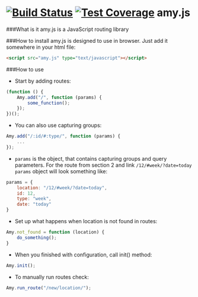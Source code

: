[![Build Status](https://travis-ci.org/e-shulitsky/amy.js.svg)](https://travis-ci.org/e-shulitsky/amy.js)
[![Test Coverage](https://codeclimate.com/github/e-shulitsky/amy.js/badges/coverage.svg)](https://codeclimate.com/github/e-shulitsky/amy.js)
amy.js
============
###What is it
amy.js is a JavaScript routing library

###How to install
amy.js is designed to use in browser. Just add it somewhere in your html file:
```html
<script src="amy.js" type="text/javascript"></script>
```

###How to use
+ Start by adding routes:
```javascript
(function () {
    Amy.add("/", function (params) {
        some_function();
    });
})();
```
+ You can also use capturing groups:
```javascript
Amy.add("/:id/#:type/", function (params) {
    ...
});
```
+ `params` is the object, that contains capturing groups and query parameters. For the route from section 2 and link `/12/#week/?date=today` `params` object will look something like:
```javascript
params = {
    location: "/12/#week/?date=today",
    id: 12,
    type: "week",
    date: "today"
}
```
+ Set up what happens when location is not found in routes:
```javascript
Amy.not_found = function (location) {
    do_something();
}
```
+ When you finished with configuration, call init() method:
```javascript
Amy.init();
```
+ To manually run routes check:
```javascript
Amy.run_route("/new/location/");
```
